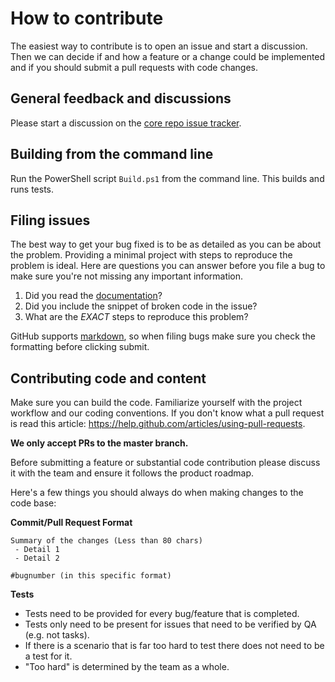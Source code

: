 # How to contribute

The easiest way to contribute is to open an issue and start a discussion.
Then we can decide if and how a feature or a change could be implemented and if you should submit a pull requests with code changes.

## General feedback and discussions
Please start a discussion on the [core repo issue tracker](https://github.com/osstotalsoft/nbb/issues).

## Building from the command line
Run the PowerShell script `Build.ps1` from the command line. This builds and runs tests.

## Filing issues
The best way to get your bug fixed is to be as detailed as you can be about the problem.
Providing a minimal project with steps to reproduce the problem is ideal.
Here are questions you can answer before you file a bug to make sure you're not missing any important information.

1. Did you read the [documentation](https://github.com/osstotalsoft/nbb#readme)?
2. Did you include the snippet of broken code in the issue?
3. What are the *EXACT* steps to reproduce this problem?

GitHub supports [markdown](https://github.github.com/github-flavored-markdown/), so when filing bugs make sure you check the formatting before clicking submit.

## Contributing code and content
Make sure you can build the code. Familiarize yourself with the project workflow and our coding conventions. If you don't know what a pull request is read this article: https://help.github.com/articles/using-pull-requests.

**We only accept PRs to the master branch.**

Before submitting a feature or substantial code contribution please discuss it with the team and ensure it follows the product roadmap. 

Here's a few things you should always do when making changes to the code base:

**Commit/Pull Request Format**

```
Summary of the changes (Less than 80 chars)
 - Detail 1
 - Detail 2

#bugnumber (in this specific format)
```

**Tests**

-  Tests need to be provided for every bug/feature that is completed.
-  Tests only need to be present for issues that need to be verified by QA (e.g. not tasks).
-  If there is a scenario that is far too hard to test there does not need to be a test for it.
  - "Too hard" is determined by the team as a whole.
